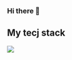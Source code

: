 ### Hi there 👋

<h2> My tecj stack </h2>
<img src="https://img.shields.io/badge/Python-3766AB?style=flat-square&logo=Python&logoColor=white"/></a>&nbsp
